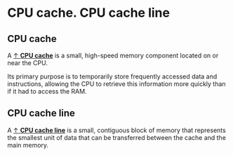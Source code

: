 # CPU cache. CPU cache line

## CPU cache

A [↑ **CPU cache**](https://en.wikipedia.org/wiki/CPU_cache) is a small, high-speed memory component located on or near the CPU.

Its primary purpose is to temporarily store frequently accessed data and instructions, allowing the CPU to retrieve this information more quickly than if it had to access the RAM.

## CPU cache line

A [↑ **CPU cache line**](https://en.algorithmica.org/hpc/cpu-cache/cache-lines/) is a small, contiguous block of memory that represents the smallest unit of data that can be transferred between the cache and the main memory.
